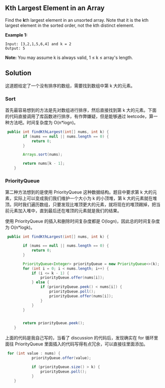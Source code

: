 ## Kth Largest Element in an Array

Find the **k**th largest element in an unsorted array. Note that it is the kth largest element in the sorted order, not the kth distinct element.

**Example 1:**

```
Input: [3,2,1,5,6,4] and k = 2
Output: 5
```

**Note:** 
You may assume k is always valid, 1 ≤ k ≤ array's length.

## Solution

这道题给定了一个没有排序的数组，需要找到数组中第 k 大的元素。

### Sort

首先最容易想到的方法是先对数组进行排序，然后直接找到第 k 大的元素。下面的代码直接调用了库函数进行排序，有作弊嫌疑，但是能够通过 leetcode，算一种方法吧。时间复杂度为 O(n*logn)。

```java
 public int findKthLargest(int[] nums, int k) {
        if (nums == null || nums.length == 0) {
            return 0;
        }

        Arrays.sort(nums);

        return nums[k - 1];
    }
```

### PriorityQueue

第二种方法想到的是使用 PriorityQueue 这种数据结构。题目中要求第 k 大的元素，实际上可以变成我们我们维护一个大小为 k 的小顶堆，第 k 大的元素就在堆顶。同时我们遍历数组，只要发现比堆顶更大的元素，就将现在的堆顶踢掉，把当前元素加入堆中，直到最后还在堆顶的元素就是我们的结果。

使用 PriorityQueue 的插入和删除时间复杂度都是 O(logn)，因此总的时间复杂度为 O(n*logk)。

```java
 public int findKthLargest(int[] nums, int k) {

        if (nums == null || nums.length == 0) {
            return 0;
        }

        PriorityQueue<Integer> priorityQueue = new PriorityQueue<>(k);
        for (int i = 0; i < nums.length; i++) {
            if (i <= k - 1) {
                priorityQueue.offer(nums[i]);
            } else {
                if (priorityQueue.peek() < nums[i]) {
                    priorityQueue.poll();
                    priorityQueue.offer(nums[i]);
                }
            }
        }


        return priorityQueue.peek();
    }
```

上面的代码是我自己写的，当看了 discussion 的代码后，发现确实在 for 循环里面往 PriorityQueue 里面插入的代码写得有点冗余，可以直接往里面添加。

```java
 for (int value : nums) {
            priorityQueue.offer(value);

            if (priorityQueue.size() > k) {
                priorityQueue.poll();
            }
    }
```



